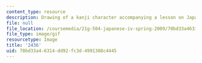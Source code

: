 ```yaml
---
content_type: resource
description: Drawing of a kanji character accompanying a lesson on Japanese.
file: null
file_location: /coursemedia/21g-504-japanese-iv-spring-2009/70bd33a46314dd92fc3d4991308c4445_2436.gif
file_type: image/gif
resourcetype: Image
title: '2436'
uid: 70bd33a4-6314-dd92-fc3d-4991308c4445
---
```

